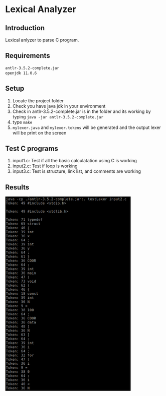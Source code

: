 Lexical Analyzer
==

## Introduction

Lexical anlyzer to parse C program.

## Requirements

```
antlr-3.5.2-complete.jar
openjdk 11.0.6
```

## Setup

1. Locate the project folder
2. Check you have java jdk in your environment
3. Check in antlr-3.5.2-complete.jar is in the folder and its working by typing `java -jar antlr-3.5.2-complete.jar`
4. type `make`
5. `mylexer.java` and `mylexer.tokens` will be generated and the output lexer will be print on the screen

## Test C programs

1. input1.c: Test if all the basic calculatation using C is working
2. input2.c: Test if loop is working
3. input3.c: Test is structure, link list, and comments are working

## Results

<img src="./image/result.png" width="400" height=auto>
